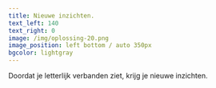 ```yaml
---
title: Nieuwe inzichten.
text_left: 140
text_right: 0
image: /img/oplossing-20.png
image_position: left bottom / auto 350px
bgcolor: lightgray
---
```


Doordat je letterlijk verbanden ziet, krijg je nieuwe inzichten.